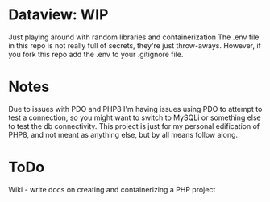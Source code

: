# Dataview: WIP
Just playing around with random libraries and containerization
The .env file in this repo is not really full of secrets, they're just throw-aways. However, if you fork this repo add the .env to your .gitignore file.

# Notes
Due to issues with PDO and PHP8 I'm having issues using PDO to attempt to test a connection, so you might want to switch to MySQLi or something else to test the db connectivity.
This project is just for my personal edification of PHP8, and not meant as anything else, but by all means follow along.

# ToDo
Wiki - write docs on creating and containerizing a PHP project